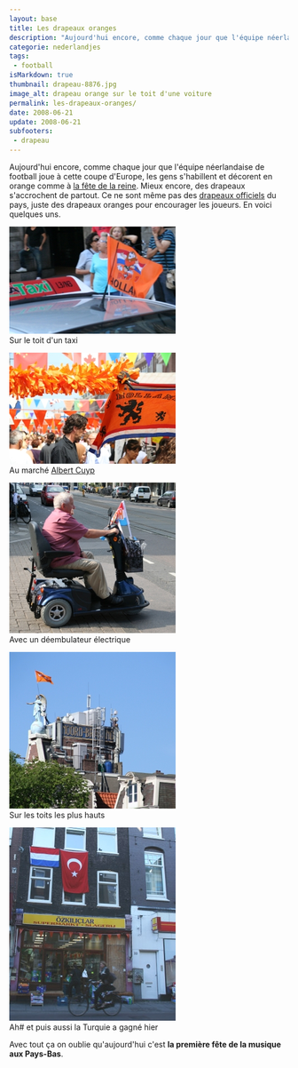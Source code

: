 ```yaml
---
layout: base
title: Les drapeaux oranges
description: "Aujourd'hui encore, comme chaque jour que l'équipe néerlandaise de football joue à cette coupe d'Europe, les gens s'habillent et décorent en orange comme à"
categorie: nederlandjes
tags: 
 - football
isMarkdown: true
thumbnail: drapeau-8876.jpg
image_alt: drapeau orange sur le toit d'une voiture
permalink: les-drapeaux-oranges/
date: 2008-06-21
update: 2008-06-21
subfooters:
 - drapeau
---
```


Aujourd'hui encore, comme chaque jour que l'équipe néerlandaise de football joue à cette coupe d'Europe, les gens s'habillent et décorent en orange comme à [la fête de la reine](/la-fete-de-quelle-reine). Mieux encore, des drapeaux s'accrochent de partout. Ce ne sont même pas des [drapeaux officiels](/le-prinsenvlag-aux-fenetres) du pays, juste des drapeaux oranges pour encourager les joueurs. En voici quelques uns.

![sur un toit de taxi](drapeau-8876.jpg)  
Sur le toit d'un taxi

![banderoles au marché](drapeau-8735.jpg)  
Au marché [Albert Cuyp](/albert-cuyp-le-marche)

![sur une voiturette de vieux](drapeau-8742.jpg)  
Avec un déembulateur électrique

![un drapeau orange flotte sur un toi artdéco](drapeau-9104.jpg)  
Sur les toits les plus hauts

![avec drapeau turc](drapeaux-8886.jpg)  
Ah# et puis aussi la Turquie a gagné hier

Avec tout ça on oublie qu'aujourd'hui c'est **la première fête de la musique aux Pays-Bas**. 
